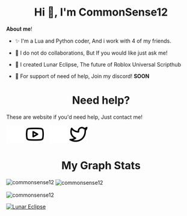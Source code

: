 <h1 align="center">Hi 👋, I'm CommonSense12</h1>
𝐀𝐛𝐨𝐮𝐭 𝐦𝐞!

- ✨️ I'm a Lua and Python coder, And i work with 4 of my friends.

- 🎉 I do not do collaborations, But If you would like just ask me!

- 🎊 I created Lunar Eclipse, The future of Roblox Universal Scripthub

- 🌙 For support of need of help, Join my discord! **SOON**

<h1 align="center">Need help?</h1>
These are website if you'd need help, Just contact me!

[![website](./img/youtube-light.svg)](https://www.youtube.com/@CommonSense1262#gh-light-mode-only)
[![website](./img/youtube-dark.svg)](https://www.youtube.com/@CommonSense1262#gh-dark-mode-only)
&nbsp;&nbsp;
[![website](./img/twitter-light.svg)](https://twitter.com/@sense_common12#gh-light-mode-only)
[![website](./img/twitter-dark.svg)](https://twitter.com/@sense_common12#gh-dark-mode-only)
&nbsp;&nbsp;

<h1 align="center">My Graph Stats</h1>

<p><img align="left" src="https://github-readme-stats.vercel.app/api/top-langs?username=commonsense12&show_icons=true&locale=en&layout=compact&theme=tokyonight" alt="commonsense12" /></p>

<p>&nbsp;<img align="center" src="https://github-readme-stats.vercel.app/api?username=commonsense12&show_icons=true&locale=en&theme=tokyonight" alt="commonsense12" /></p>

<p><img align="center" src="https://github-readme-streak-stats.herokuapp.com/?user=commonsense12&&theme=tokyonight" alt="commonsense12" /></p>

[![Lunar Eclipse](https://github-readme-stats.vercel.app/api/pin/?username=commonsense12&repo=lunar-eclipse&theme=tokyonight)](https://github.com/CommonSense12/Lunar-Eclipse)


